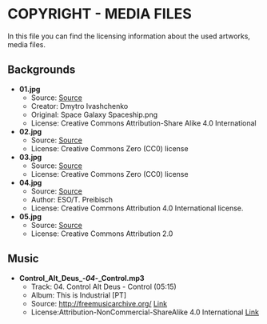 COPYRIGHT - MEDIA FILES
=======================

In this file you can find the licensing information about the used artworks, media files.

Backgrounds
-----------
* **01.jpg**
  * Source: [Source](https://commons.wikimedia.org/wiki/File:Space_Galaxy_Spaceship.png)
  * Creator: Dmytro Ivashchenko
  * Original: Space Galaxy Spaceship.png
  *  License: Creative Commons Attribution-Share Alike 4.0 International
* **02.jpg**
  * Source: [Source](https://www.pexels.com/search/space/)
  * License: Creative Commons Zero (CC0) license
* **03.jpg**
  * Source: [Source](https://www.pexels.com/search/universe/)
  * License: Creative Commons Zero (CC0) license
* **04.jpg**
  * Source: [Source](https://commons.wikimedia.org/wiki/File:Screenshot_from_IMAX%C2%AE_3D_movie_Hidden_Universe_showing_the_Carina_Nebula.jpg)
  * Author: ESO/T. Preibisch
  * License: Creative Commons Attribution 4.0 International license.
* **05.jpg**
  * Source: [Source](https://www.flickr.com/photos/gsfc/4598317299)
  * License:  Creative Commons Attribution 2.0

Music
-----
* **Control_Alt_Deus_-_04_-_Control.mp3**
   * Track: 04. Control Alt Deus - Control (05:15)
   * Album: This is Industrial [PT]
   * Source: http://freemusicarchive.org/ [Link](http://freemusicarchive.org/music/Various_Artists_Enough_Records/This_is_Industrial_PT)
   * License:Attribution-NonCommercial-ShareAlike 4.0 International [Link](http://creativecommons.org/licenses/by-nc-sa/4.0/)
 